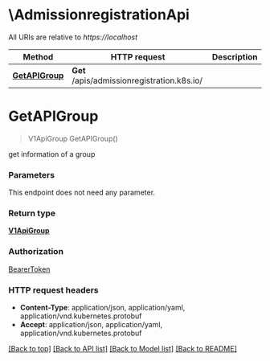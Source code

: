# \AdmissionregistrationApi

All URIs are relative to *https://localhost*

Method | HTTP request | Description
------------- | ------------- | -------------
[**GetAPIGroup**](AdmissionregistrationApi.md#GetAPIGroup) | **Get** /apis/admissionregistration.k8s.io/ | 


# **GetAPIGroup**
> V1ApiGroup GetAPIGroup()



get information of a group


### Parameters
This endpoint does not need any parameter.

### Return type

[**V1ApiGroup**](v1.APIGroup.md)

### Authorization

[BearerToken](../README.md#BearerToken)

### HTTP request headers

 - **Content-Type**: application/json, application/yaml, application/vnd.kubernetes.protobuf
 - **Accept**: application/json, application/yaml, application/vnd.kubernetes.protobuf

[[Back to top]](#) [[Back to API list]](../README.md#documentation-for-api-endpoints) [[Back to Model list]](../README.md#documentation-for-models) [[Back to README]](../README.md)

